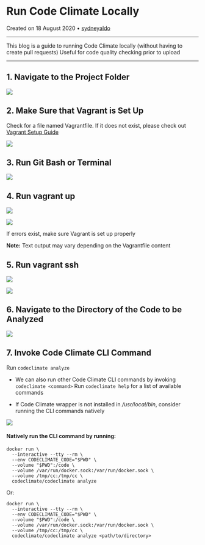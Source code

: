 # Run Code Climate Locally

Created on 18 August 2020 • [sydneyaldo](https://github.com/sydneyaldo)

---
This blog is a guide to running Code Climate locally (without having to create pull requests)
Useful for code quality checking prior to upload

---


## 1. Navigate to the Project Folder

![](./images/20200818-project-folder.PNG)

## 2. Make Sure that Vagrant is Set Up

Check for a file named Vagrantfile. If it does not exist, please check out [Vagrant Setup Guide](https://learn.hashicorp.com/collections/vagrant/getting-started)

![](./images/20200818-Vagrantfile.PNG)

## 3. Run Git Bash or Terminal

![](./images/20200818-GitBash.PNG)

## 4. Run vagrant up

![](./images/20200818-vagrant-up.PNG)

![](./images/20200818-vagrant-up-complete.PNG)

If errors exist, make sure Vagrant is set up properly

**Note:** Text output may vary depending on the Vagrantfile content

## 5. Run vagrant ssh

![](./images/20200818-vagrant-SSH.PNG)

![](./images/20200818-vagrant-SSH-complete.PNG)

## 6. Navigate to the Directory of the Code to be Analyzed

![](./images/20200818-change-directory.PNG)

## 7. Invoke Code Climate CLI Command

Run `codeclimate analyze`

- We can also run other Code Climate CLI commands by invoking `codeclimate <command>`
	Run `codeclimate help` for a list of available commands

- If Code Climate wrapper is not installed in */usr/local/bin*, consider running the CLI commands natively

![](./images/20200818-codeclimate-analyze.PNG)
 

#### Natively run the CLI command by running:

```
docker run \
  --interactive --tty --rm \
  --env CODECLIMATE_CODE="$PWD" \
  --volume "$PWD":/code \
  --volume /var/run/docker.sock:/var/run/docker.sock \
  --volume /tmp/cc:/tmp/cc \
  codeclimate/codeclimate analyze
 ```

Or: 

```
docker run \
  --interactive --tty --rm \
  --env CODECLIMATE_CODE="$PWD" \
  --volume "$PWD":/code \
  --volume /var/run/docker.sock:/var/run/docker.sock \
  --volume /tmp/cc:/tmp/cc \
  codeclimate/codeclimate analyze <path/to/directory>
 ```